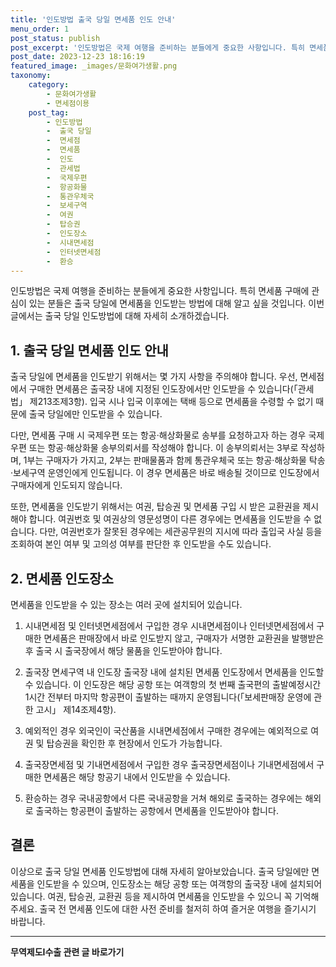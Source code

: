 ```yaml
---
title: '인도방법 출국 당일 면세품 인도 안내'
menu_order: 1
post_status: publish
post_excerpt: '인도방법은 국제 여행을 준비하는 분들에게 중요한 사항입니다. 특히 면세품 구매에 관심이 있는 분들은 출국 당일에 면세품을 인도받는 방법에 대해 알고 싶을 것입니다. 이번 글에서는 출국 당일 인도방법에 대해 자세히 소개하겠습니다.'
post_date: 2023-12-23 18:16:19
featured_image: _images/문화여가생활.png
taxonomy:
    category:
        - 문화여가생활
        - 면세점이용
    post_tag:
        - 인도방법
        -  출국 당일
        -  면세점
        -  면세품
        -  인도
        -  관세법
        -  국제우편
        -  항공화물
        -  통관우체국
        -  보세구역
        -  여권
        -  탑승권
        -  인도장소
        -  시내면세점
        -  인터넷면세점
        -  환승
---
```



인도방법은 국제 여행을 준비하는 분들에게 중요한 사항입니다. 특히 면세품 구매에 관심이 있는 분들은 출국 당일에 면세품을 인도받는 방법에 대해 알고 싶을 것입니다. 이번 글에서는 출국 당일 인도방법에 대해 자세히 소개하겠습니다.

## 1. 출국 당일 면세품 인도 안내

출국 당일에 면세품을 인도받기 위해서는 몇 가지 사항을 주의해야 합니다. 우선, 면세점에서 구매한 면세품은 출국장 내에 지정된 인도장에서만 인도받을 수 있습니다(「관세법」 제213조제3항). 입국 시나 입국 이후에는 택배 등으로 면세품을 수령할 수 없기 때문에 출국 당일에만 인도받을 수 있습니다.

다만, 면세품 구매 시 국제우편 또는 항공·해상화물로 송부를 요청하고자 하는 경우 국제우편 또는 항공·해상화물 송부의뢰서를 작성해야 합니다. 이 송부의뢰서는 3부로 작성하며, 1부는 구매자가 가지고, 2부는 판매물품과 함께 통관우체국 또는 항공·해상화물 탁송·보세구역 운영인에게 인도됩니다. 이 경우 면세품은 바로 배송될 것이므로 인도장에서 구매자에게 인도되지 않습니다.

또한, 면세품을 인도받기 위해서는 여권, 탑승권 및 면세품 구입 시 받은 교환권을 제시해야 합니다. 여권번호 및 여권상의 영문성명이 다른 경우에는 면세품을 인도받을 수 없습니다. 다만, 여권번호가 잘못된 경우에는 세관공무원의 지시에 따라 출입국 사실 등을 조회하여 본인 여부 및 고의성 여부를 판단한 후 인도받을 수도 있습니다.

## 2. 면세품 인도장소

면세품을 인도받을 수 있는 장소는 여러 곳에 설치되어 있습니다. 

1. 시내면세점 및 인터넷면세점에서 구입한 경우 
시내면세점이나 인터넷면세점에서 구매한 면세품은 판매장에서 바로 인도받지 않고, 구매자가 서명한 교환권을 발행받은 후 출국 시 출국장에서 해당 물품을 인도받아야 합니다.

2. 출국장 면세구역 내 인도장 
출국장 내에 설치된 면세품 인도장에서 면세품을 인도할 수 있습니다. 이 인도장은 해당 공항 또는 여객항의 첫 번째 출국편의 출발예정시간 1시간 전부터 마지막 항공편이 출발하는 때까지 운영됩니다(「보세판매장 운영에 관한 고시」 제14조제4항).

3. 예외적인 경우 
외국인이 국산품을 시내면세점에서 구매한 경우에는 예외적으로 여권 및 탑승권을 확인한 후 현장에서 인도가 가능합니다.

4. 출국장면세점 및 기내면세점에서 구입한 경우 
출국장면세점이나 기내면세점에서 구매한 면세품은 해당 항공기 내에서 인도받을 수 있습니다.

5. 환승하는 경우 
국내공항에서 다른 국내공항을 거쳐 해외로 출국하는 경우에는 해외로 출국하는 항공편이 출발하는 공항에서 면세품을 인도받아야 합니다.

## 결론

이상으로 출국 당일 면세품 인도방법에 대해 자세히 알아보았습니다. 출국 당일에만 면세품을 인도받을 수 있으며, 인도장소는 해당 공항 또는 여객항의 출국장 내에 설치되어 있습니다. 여권, 탑승권, 교환권 등을 제시하여 면세품을 인도받을 수 있으니 꼭 기억해주세요. 출국 전 면세품 인도에 대한 사전 준비를 철저히 하여 즐거운 여행을 즐기시기 바랍니다.
<!-- wp:separator -->
<hr class="wp-block-separator has-alpha-channel-opacity"/>
<!-- /wp:separator -->

<!-- wp:group {"backgroundColor":"base","layout":{"type":"constrained"}} -->
<div class="wp-block-group has-base-background-color has-background"><!-- wp:paragraph {"align":"center","fontSize":"medium"} -->
<p class="has-text-align-center has-large-font-size"><strong>무역제도Ⅰ수출 관련 글 바로가기</strong></p>
<!-- /wp:paragraph -->


<!-- wp:latest-posts
{"categories":[{"id":14332,"count":19,"description":"","link":"https://uknowlaw.com/category/%eb%ac%b4%ec%97%ad%ec%a0%9c%eb%8f%84%e2%85%b0%ec%88%98%ec%b6%9c/","name":"무역제도Ⅰ수출","slug":"무역제도Ⅰ수출","taxonomy":"category","parent":0,"meta":[],"_links":{"self":[{"href":"https://uknowlaw.com/wp-json/wp/v2/categories/14332"}],"collection":[{"href":"https://uknowlaw.com/wp-json/wp/v2/categories"}],"about":[{"href":"https://uknowlaw.com/wp-json/wp/v2/taxonomies/category"}],"wp:post_type":[{"href":"https://uknowlaw.com/wp-json/wp/v2/posts?categories=14332"}],"curies":[{"name":"wp","href":"https://api.w.org/{rel}","templated":true}]}}],"postsToShow":100,"excerptLength":28,"postLayout":"grid","columns":2,"featuredImageAlign":"left","featuredImageSizeSlug":"large","fontSize":"small"} /--></div>
<!-- /wp:group -->
